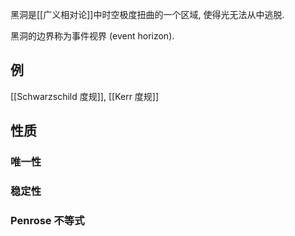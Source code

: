 
黑洞是[[广义相对论]]中时空极度扭曲的一个区域, 使得光无法从中逃脱.

黑洞的边界称为事件视界 (event horizon).

## 例

[[Schwarzschild 度规]], [[Kerr 度规]]

## 性质

### 唯一性

### 稳定性

### Penrose 不等式

